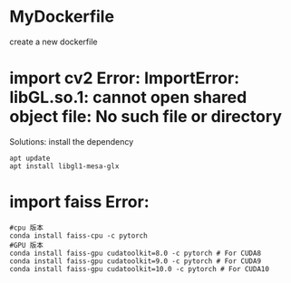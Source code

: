 # MyDockerfile
create a new dockerfile

# import cv2 Error: ImportError: libGL.so.1: cannot open shared object file: No such file or directory

Solutions: install the dependency
```
apt update
apt install libgl1-mesa-glx
```

# import faiss Error: 
```
#cpu 版本
conda install faiss-cpu -c pytorch
#GPU 版本
conda install faiss-gpu cudatoolkit=8.0 -c pytorch # For CUDA8
conda install faiss-gpu cudatoolkit=9.0 -c pytorch # For CUDA9
conda install faiss-gpu cudatoolkit=10.0 -c pytorch # For CUDA10
```
